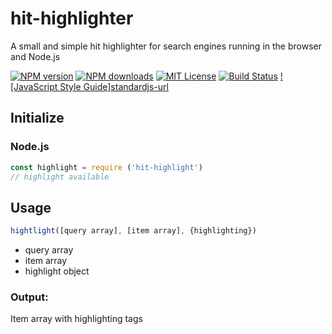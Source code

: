 # hit-highlighter
A small and simple hit highlighter for search engines running in the browser and Node.js

[![NPM version][npm-version-image]][npm-url]
[![NPM downloads][npm-downloads-image]][npm-url]
[![MIT License][license-image]][license-url]
[![Build Status][travis-image]][travis-url]
[![JavaScript Style Guide]][standardjs-image][standardjs-url]

## Initialize

### Node.js
```javaScript
const highlight = require ('hit-highlight')
// highlight available
```

## Usage

```javaScript
hightlight([query array], [item array], {highlighting})
```

* query array
* item array
* highlight object

### Output:
Item array with highlighting tags

[license-image]: http://img.shields.io/badge/license-MIT-blue.svg?style=flat
[license-url]: LICENSE
[npm-url]: https://npmjs.org/package/hit-highlighter
[npm-version-image]: http://img.shields.io/npm/v/hit-highlighter.svg?style=flat
[npm-downloads-image]: http://img.shields.io/npm/dm/hit-highlighter.svg?style=flat
[travis-url]: http://travis-ci.org/eklem/hit-highlighter
[travis-image]: http://img.shields.io/travis/eklem/hit-highlighter.svg?style=flat
[standardjs-url]: https://standardjs.com
[standardjs-image]: https://img.shields.io/badge/code_style-standard-brightgreen.svg?style=flat-square